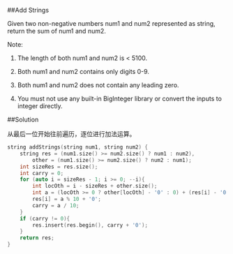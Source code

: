 ﻿##Add Strings

Given two non-negative numbers num1 and num2 represented as string, return the sum of num1 and num2.

Note:

1. The length of both num1 and num2 is < 5100.

2. Both num1 and num2 contains only digits 0-9.

3. Both num1 and num2 does not contain any leading zero.

4. You must not use any built-in BigInteger library or convert the inputs to integer directly.

##Solution

从最后一位开始往前遍历，逐位进行加法运算。

```cpp
string addStrings(string num1, string num2) {
    string res = (num1.size() >= num2.size() ? num1 : num2),
    	other = (num1.size() >= num2.size() ? num2 : num1);
    int sizeRes = res.size();
    int carry = 0;
    for (auto i = sizeRes - 1; i >= 0; --i){
    	int locOth = i - sizeRes + other.size();
    	int a = (locOth >= 0 ? other[locOth] - '0' : 0) + (res[i] - '0') + carry;
    	res[i] = a % 10 + '0';
    	carry = a / 10;
    }
    if (carry != 0){
    	res.insert(res.begin(), carry + '0');
    }
    return res;
}
```